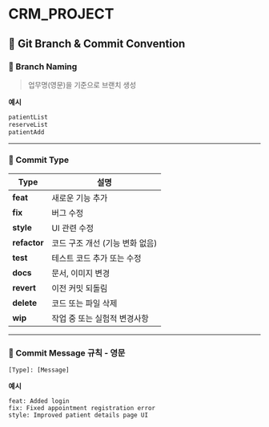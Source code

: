 # CRM_PROJECT

## 📌 Git Branch & Commit Convention

### 🔹 Branch Naming
> 업무명(영문)을 기준으로 브랜치 생성

**예시**
```bash
patientList
reserveList
patientAdd
```

---

### 🔹 Commit Type

| Type         | 설명                  |
| ------------ | ------------------- |
| **feat**     | 새로운 기능 추가           |
| **fix**      | 버그 수정               |
| **style**    | UI 관련 수정            |
| **refactor** | 코드 구조 개선 (기능 변화 없음) |
| **test**     | 테스트 코드 추가 또는 수정     |
| **docs**     | 문서, 이미지 변경          |
| **revert**   | 이전 커밋 되돌림           |
| **delete**   | 코드 또는 파일 삭제         |
| **wip**      | 작업 중 또는 실험적 변경사항    |

---

### 🔹 Commit Message 규칙 - 영문

```
[Type]: [Message]
```

**예시**

```
feat: Added login
fix: Fixed appointment registration error
style: Improved patient details page UI
```
